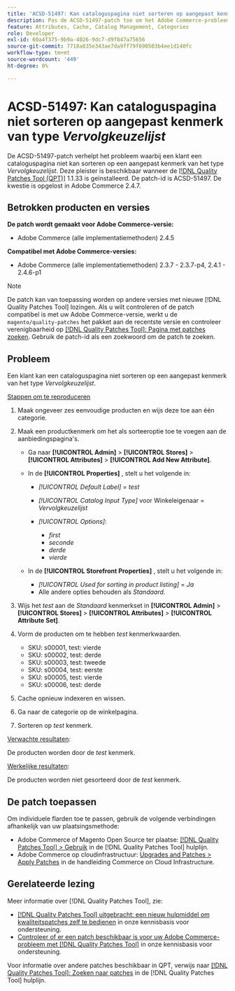 ```yaml
---
title: 'ACSD-51497: Kan cataloguspagina niet sorteren op aangepast kenmerk van het type Dropdown'
description: Pas de ACSD-51497-patch toe om het Adobe Commerce-probleem op te lossen waarbij een klant een cataloguspagina niet kan sorteren op aangepast kenmerk van het type Dropdown.
feature: Attributes, Cache, Catalog Management, Categories
role: Developer
exl-id: 60a4f375-9b9a-4026-9dc7-d9f847a75656
source-git-commit: 7718a835e343ae7da9ff79f690503b4ee1d140fc
workflow-type: tm+mt
source-wordcount: '449'
ht-degree: 0%

---
```


# ACSD-51497: Kan cataloguspagina niet sorteren op aangepast kenmerk van type *Vervolgkeuzelijst*

De ACSD-51497-patch verhelpt het probleem waarbij een klant een cataloguspagina niet kan sorteren op een aangepast kenmerk van het type *Vervolgkeuzelijst*. Deze pleister is beschikbaar wanneer de [[!DNL Quality Patches Tool (QPT)]](/help/announcements/adobe-commerce-announcements/magento-quality-patches-released-new-tool-to-self-serve-quality-patches.md) 1.1.33 is geïnstalleerd. De patch-id is ACSD-51497. De kwestie is opgelost in Adobe Commerce 2.4.7.

## Betrokken producten en versies

**De patch wordt gemaakt voor Adobe Commerce-versie:**

* Adobe Commerce (alle implementatiemethoden) 2.4.5

**Compatibel met Adobe Commerce-versies:**

* Adobe Commerce (alle implementatiemethoden) 2.3.7 - 2.3.7-p4, 2.4.1 - 2.4.6-p1

>[!NOTE]
>
>De patch kan van toepassing worden op andere versies met nieuwe [!DNL Quality Patches Tool] lozingen. Als u wilt controleren of de patch compatibel is met uw Adobe Commerce-versie, werkt u de `magento/quality-patches` het pakket aan de recentste versie en controleer verenigbaarheid op [[!DNL Quality Patches Tool]: Pagina met patches zoeken](https://experienceleague.adobe.com/tools/commerce-quality-patches/index.html). Gebruik de patch-id als een zoekwoord om de patch te zoeken.

## Probleem

Een klant kan een cataloguspagina niet sorteren op een aangepast kenmerk van het type *Vervolgkeuzelijst*.

<u>Stappen om te reproduceren</u>

1. Maak ongeveer zes eenvoudige producten en wijs deze toe aan één categorie.
1. Maak een productkenmerk om het als sorteeroptie toe te voegen aan de aanbiedingspagina&#39;s.

   * Ga naar **[!UICONTROL Admin]** > **[!UICONTROL Stores]** > **[!UICONTROL Attributes]** > **[!UICONTROL Add New Attribute]**.
   * In de **[!UICONTROL Properties]** , stelt u het volgende in:

      * *[!UICONTROL Default Label]* = *test*
      * *[!UICONTROL Catalog Input Type]* voor Winkeleigenaar = *Vervolgkeuzelijst*
      * *[!UICONTROL Options]*:

         * *first*
         * *seconde*
         * *derde*
         * *vierde*

   * In de **[!UICONTROL Storefront Properties]** , stelt u het volgende in:

      * *[!UICONTROL Used for sorting in product listing]* = *Ja*
      * Alle andere opties behouden als *Standaard*.

1. Wijs het *test* aan de *Standaard* kenmerkset in **[!UICONTROL Admin]** > **[!UICONTROL Stores]** > **[!UICONTROL Attributes]** > **[!UICONTROL Attribute Set]**.
1. Vorm de producten om te hebben *test* kenmerkwaarden.

   * SKU: s00001, test: vierde
   * SKU: s00002, test: derde
   * SKU: s00003, test: tweede
   * SKU: s00004, test: eerste
   * SKU: s00005, test: vierde
   * SKU: s00006, test: derde

1. Cache opnieuw indexeren en wissen.
1. Ga naar de categorie op de winkelpagina.
1. Sorteren op *test* kenmerk.

<u>Verwachte resultaten</u>:

De producten worden door de *test* kenmerk.

<u>Werkelijke resultaten</u>:

De producten worden niet gesorteerd door de *test* kenmerk.

## De patch toepassen

Om individuele flarden toe te passen, gebruik de volgende verbindingen afhankelijk van uw plaatsingsmethode:

* Adobe Commerce of Magento Open Source ter plaatse: [[!DNL Quality Patches Tool] > Gebruik](https://experienceleague.adobe.com/docs/commerce-operations/tools/quality-patches-tool/usage.html) in de [!DNL Quality Patches Tool] hulplijn.
* Adobe Commerce op cloudinfrastructuur: [Upgrades and Patches > Apply Patches](https://experienceleague.adobe.com/docs/commerce-cloud-service/user-guide/develop/upgrade/apply-patches.html) in de handleiding Commerce on Cloud Infrastructure.

## Gerelateerde lezing

Meer informatie over [!DNL Quality Patches Tool], zie:

* [[!DNL Quality Patches Tool] uitgebracht: een nieuw hulpmiddel om kwaliteitspatches zelf te bedienen](/help/announcements/adobe-commerce-announcements/magento-quality-patches-released-new-tool-to-self-serve-quality-patches.md) in onze kennisbasis voor ondersteuning.
* [Controleer of er een patch beschikbaar is voor uw Adobe Commerce-probleem met [!DNL Quality Patches Tool]](/help/support-tools/patches-available-in-qpt-tool/check-patch-for-magento-issue-with-magento-quality-patches.md) in onze kennisbasis voor ondersteuning.

Voor informatie over andere patches beschikbaar in QPT, verwijs naar [[!DNL Quality Patches Tool]: Zoeken naar patches](https://experienceleague.adobe.com/tools/commerce-quality-patches/index.html) in de [!DNL Quality Patches Tool] hulplijn.
